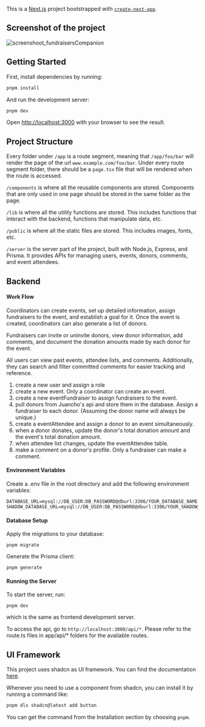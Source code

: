 This is a [Next.js](https://nextjs.org) project bootstrapped with [
`create-next-app`](https://nextjs.org/docs/app/api-reference/cli/create-next-app).

## Screenshot of the project
![screenshoot_fundraisersCompanion](https://github.com/user-attachments/assets/385af4a9-8276-407b-be9c-5e38eee5b67f)


## Getting Started

First, install dependencies by running:

```bash
pnpm install
````

And run the development server:

```bash
pnpm dev
```

Open [http://localhost:3000](http://localhost:3000) with your browser to see the result.

## Project Structure

Every folder under `/app` is a route segment, meaning that `/app/foo/bar` will render the page of the url
`www.example.com/foo/bar`. Under every route segment folder, there should be a `page.tsx` file that will be rendered
when the route is accessed.

`/components` is where all the reusable components are stored. Components that are only used in one page should be
stored in the same folder as the page.

`/lib` is where all the utility functions are stored. This includes functions that interact with the backend, functions
that manipulate data, etc.

`/public` is where all the static files are stored. This includes images, fonts, etc.

`/server` is the server part of the project, built with Node.js, Express, and Prisma. It provides APIs for managing
users, events, donors, comments, and event attendees.

## Backend

#### Work Flow

Coordinators can create events, set up detailed information, assign fundraisers to the event, and establish a goal for it. Once the event is created, coordinators can also generate a list of donors.

Fundraisers can invite or uninvite donors, view donor information, add comments, and document the donation amounts made by each donor for the event.

All users can view past events, attendee lists, and comments. Additionally, they can search and filter committed comments for easier tracking and reference.

1. create a new user and assign a role
2. create a new event. Only a coordinator can create an event.
3. create a new eventFundraiser to assign fundraisers to the event.
4. pull donors from Juancho's api and store them in the database. Assign a fundraiser to each donor. (Assuming the donor
   name will always be unique.)
5. create a eventAttendee and assign a donor to an event simultaneously.
6. when a donor donates, update the donor's total donation amount and the event's total donation amount.
7. when attendee list changes, update the eventAttendee table.
8. make a comment on a donor's profile. Only a fundraiser can make a comment.

#### Environment Variables

Create a .env file in the root directory and add the following environment variables:

```
DATABASE_URL=mysql://DB_USER:DB_PASSWORD@dburl:3306/YOUR_DATABASE_NAME
SHADOW_DATABASE_URL=mysql://DB_USER:DB_PASSWORD@dburl:3306/YOUR_SHADOW_DATABASE_NAME
```

#### Database Setup

Apply the migrations to your database:

```
pnpm migrate
```

Generate the Prisma client:

```
pnpm generate
```

#### Running the Server

To start the server, run:

```
pnpm dev
```

which is the same as frontend development server.

To access the api, go to `http://localhost:3000/api/*`. Please refer to the route.ts files in app/api/* folders for the
available routes.

## UI Framework

This project uses shadcn as UI framework. You can find the
documentation [here](https://shadcn.com/docs/getting-started/introduction).

Whenever you need to use a component from shadcn, you can install it by running a command like:

```bash
pnpm dlx shadcn@latest add button
```

You can get the command from the Installation section by choosing `pnpm`.

